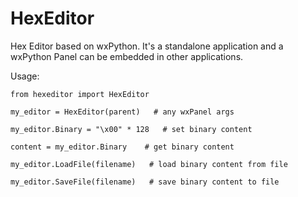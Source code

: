 HexEditor
=====

Hex Editor based on wxPython. It's a standalone application and a wxPython Panel can be embedded in other applications.

Usage:


    from hexeditor import HexEditor

    my_editor = HexEditor(parent)   # any wxPanel args

    my_editor.Binary = "\x00" * 128   # set binary content

    content = my_editor.Binary    # get binary content

    my_editor.LoadFile(filename)   # load binary content from file

    my_editor.SaveFile(filename)   # save binary content to file
